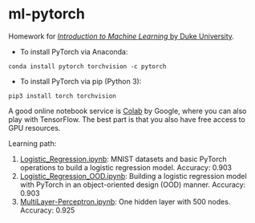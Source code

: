 # ml-pytorch
Homework for [*Introduction to Machine Learning* by Duke University](https://www.coursera.org/learn/machine-learning-duke).

- To install PyTorch via Anaconda:
```shell
conda install pytorch torchvision -c pytorch
```

- To install PyTorch via pip (Python 3):
```shell
pip3 install torch torchvision
```

A good online notebook service is [Colab](https://colab.research.google.com/notebooks/intro.ipynb) by Google, where you can also play with TensorFlow. The best part is that you also have free access to GPU resources.

Learning path:
1. [Logistic_Regression.ipynb](Logistic_Regression.ipynb): MNIST datasets and basic PyTorch operations to build a logistic regression model. Accuracy: 0.903
2. [Logistic_Regression_OOD.ipynb](Logistic_Regression.ipynb): Building a logistic regression model with PyTorch in an object-oriented design (OOD) manner. Accuracy: 0.903
3. [MultiLayer-Perceptron.ipynb](Logistic_Regression.ipynb): One hidden layer with 500 nodes. Accuracy: 0.925